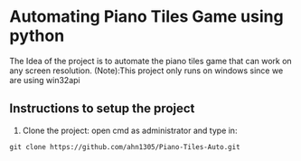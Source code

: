# Automating Piano Tiles Game using python

The Idea of the project is to automate the piano tiles game that can work on any screen resolution.
(Note):This project only runs on windows since we are using win32api

## Instructions to setup the project

1. Clone the project:
open cmd as administrator and type in:
```
git clone https://github.com/ahn1305/Piano-Tiles-Auto.git
```